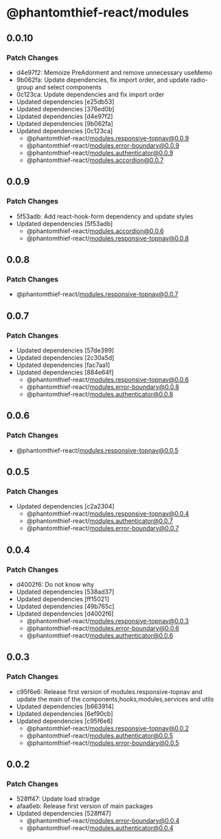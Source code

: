 # @phantomthief-react/modules

## 0.0.10

### Patch Changes

- d4e97f2: Memoize PreAdorment and remove unnecessary useMemo
- 9b062fa: Update dependencies, fix import order, and update radio-group and select components
- 0c123ca: Update dependencies and fix import order
- Updated dependencies [e25db53]
- Updated dependencies [376ed0b]
- Updated dependencies [d4e97f2]
- Updated dependencies [9b062fa]
- Updated dependencies [0c123ca]
  - @phantomthief-react/modules.responsive-topnav@0.0.9
  - @phantomthief-react/modules.error-boundary@0.0.9
  - @phantomthief-react/modules.authenticator@0.0.9
  - @phantomthief-react/modules.accordion@0.0.7

## 0.0.9

### Patch Changes

- 5f53adb: Add react-hook-form dependency and update styles
- Updated dependencies [5f53adb]
  - @phantomthief-react/modules.accordion@0.0.6
  - @phantomthief-react/modules.responsive-topnav@0.0.8

## 0.0.8

### Patch Changes

- @phantomthief-react/modules.responsive-topnav@0.0.7

## 0.0.7

### Patch Changes

- Updated dependencies [57de399]
- Updated dependencies [2c30a5d]
- Updated dependencies [fac7aa1]
- Updated dependencies [884e64f]
  - @phantomthief-react/modules.responsive-topnav@0.0.6
  - @phantomthief-react/modules.error-boundary@0.0.8
  - @phantomthief-react/modules.authenticator@0.0.8

## 0.0.6

### Patch Changes

- @phantomthief-react/modules.responsive-topnav@0.0.5

## 0.0.5

### Patch Changes

- Updated dependencies [c2a2304]
  - @phantomthief-react/modules.responsive-topnav@0.0.4
  - @phantomthief-react/modules.authenticator@0.0.7
  - @phantomthief-react/modules.error-boundary@0.0.7

## 0.0.4

### Patch Changes

- d4002f6: Do not know why
- Updated dependencies [538ad37]
- Updated dependencies [ff15021]
- Updated dependencies [49b765c]
- Updated dependencies [d4002f6]
  - @phantomthief-react/modules.responsive-topnav@0.0.3
  - @phantomthief-react/modules.error-boundary@0.0.6
  - @phantomthief-react/modules.authenticator@0.0.6

## 0.0.3

### Patch Changes

- c95f6e6: Release first version of modules.responsive-topnav and update the main of the components,hooks,modules,services and utils
- Updated dependencies [b663914]
- Updated dependencies [6ef90cb]
- Updated dependencies [c95f6e6]
  - @phantomthief-react/modules.responsive-topnav@0.0.2
  - @phantomthief-react/modules.authenticator@0.0.5
  - @phantomthief-react/modules.error-boundary@0.0.5

## 0.0.2

### Patch Changes

- 528ff47: Update load stradge
- afaa6eb: Release first version of main packages
- Updated dependencies [528ff47]
  - @phantomthief-react/modules.error-boundary@0.0.4
  - @phantomthief-react/modules.authenticator@0.0.4
